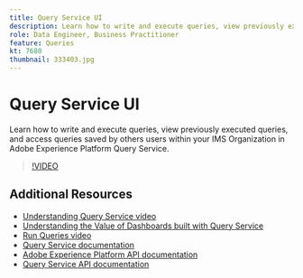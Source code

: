 ```yaml
---
title: Query Service UI
description: Learn how to write and execute queries, view previously executed queries, and access queries saved by others users within your IMS Organization in Adobe Experience Platform Query Service.
role: Data Engineer, Business Practitioner
feature: Queries
kt: 7680
thumbnail: 333403.jpg
---
```

# Query Service UI

Learn how to write and execute queries, view previously executed queries, and access queries saved by others users within your IMS Organization in Adobe Experience Platform Query Service. 

>[!VIDEO](https://video.tv.adobe.com/v/333403?quality=12&learn=on)

## Additional Resources

* [Understanding Query Service video](understanding-query-service.md)
* [Understanding the Value of Dashboards built with Query Service](understanding-the-value-of-dashboards-built-with-query-service.md)
* [Run Queries video](run-queries.md)
* [Query Service documentation](https://experienceleague.adobe.com/docs/experience-platform/query/home.html)
* [Adobe Experience Platform API documentation](https://www.adobe.io/apis/experienceplatform/home/api-reference.html#!acpdr/swagger-specs/access-control.yaml)
* [Query Service API documentation](https://www.adobe.io/apis/experienceplatform/home/api-reference.html#!acpdr/swagger-specs/qs-api.yaml)